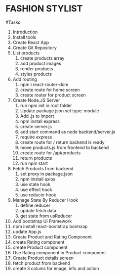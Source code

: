 # FASHION STYLIST

#Tasks

1. Introduction
2. Install tools
3. Create React App
4. Create Git Repository
5. List products
   1. create products array
   2. add product images
   3. render products
   4. styles products
6. Add routing
   1. npm i react-router-dom
   2. create route for home screen
   3. create router for product screen
7. Create Node.JS Server
   1. run npm init in root folder
   2. Update package.json set type: module
   3. Add .js to import
   4. npm install express
   5. create server.js
   6. add start command as node backend/server.js
   7. require express
   8. create route for / return backend is ready
   9. move products.js from frontend to backend
   10. create route for /api/products
   11. return products
   12. run npm start
8. Fetch Products from backend
   1. set proxy in package.json
   2. npm iinstall axios
   3. use state hook
   4. use effect hook
   5. use reducer hook
9. Manage State By Reducer Hook
   1. define reducer
   2. update fetch data
   3. get state from usReducer
10. Add bootstrap UI Framework
11. npm install react-bootstrap bootsrap
12. update App.js
13. Create Product and Rating Component
14. create Rating component
15. create Product component
16. Use Rating component in Product component
17. Create Product details screen
18. fetch product from backend
19. create 3 colums for image, info and action
